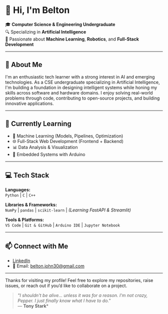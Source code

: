 # 👋 Hi, I'm Belton

🎓 **Computer Science & Engineering Undergraduate**  
🔍 Specializing in **Artificial Intelligence**  
🌟 Passionate about **Machine Learning**, **Robotics**, and **Full-Stack Development**

---

## 🚀 About Me

I'm an enthusiastic tech learner with a strong interest in AI and emerging technologies. As a CSE undergraduate specializing in Artificial Intelligence, I'm building a foundation in designing intelligent systems while honing my skills across software and hardware domains. I enjoy solving real-world problems through code, contributing to open-source projects, and building innovative applications.

---

## 🌱 Currently Learning

- 🤖 Machine Learning (Models, Pipelines, Optimization)
- 🌐 Full-Stack Web Development (Frontend + Backend)
- 📊 Data Analysis & Visualization
- 🔧 Embedded Systems with Arduino

---

## 💻 Tech Stack

**Languages:**  
`Python` | `C` | `C++`  

**Libraries & Frameworks:**  
`NumPy` | `pandas` | `scikit-learn` | *(Learning FastAPI & Streamlit)*

**Tools & Platforms:**  
`VS Code` | `Git & GitHub` | `Arduino IDE` | `Jupyter Notebook`

---

## 📫 Connect with Me

- [LinkedIn](https://www.linkedin.com/in/belton97)  
- 📧 Email: belton.john30@gmail.com  

---

Thanks for visiting my profile! Feel free to explore my repositories, raise issues, or reach out if you’d like to collaborate on a project.

> *"I shouldn't be alive… unless it was for a reason. I'm not crazy, Pepper. I just finally know what I have to do."*  
> — **Tony Stark***
